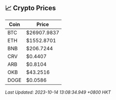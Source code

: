 ## 📈 Crypto Prices

| Coin | Price |
| ---- | ----- |
| BTC | $26907.9837 |
| ETH | $1552.8701 |
| BNB | $206.7244 |
| CRV | $0.4407 |
| ARB | $0.8104 |
| OKB | $43.2516 |
| DOGE | $0.0586 |

_Last Updated: 2023-10-14 13:08:34.949 +0800 HKT_